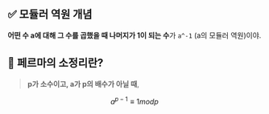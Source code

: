 ## ✅ 모듈러 역원 개념

**어떤 수 a에 대해 그 수를 곱했을 때 나머지가 1이 되는 수**가 `a^-1` (a의 모듈러 역원)이야.


## 📌 페르마의 소정리란?

> **p가 소수이고, a가 p의 배수가 아닐 때**,

$$
a^{p−1} ≡ 1 mod p
$$
